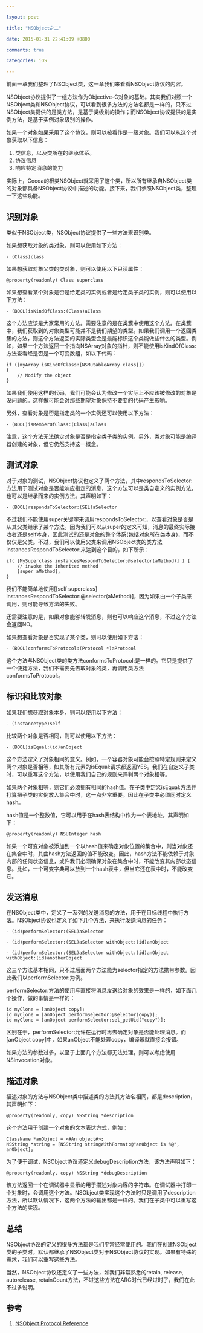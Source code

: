 ```yaml
---

layout: post

title: "NSObject之二"

date: 2015-01-31 22:41:09 +0800

comments: true

categories: iOS

---
```


前面一章我们整理了NSObject类，这一章我们来看看NSObject协议的内容。

NSObject协议提供了一组方法作为Objective-C对象的基础。其实我们对照一个NSObject类和NSObject协议，可以看到很多方法的方法名都是一样的，只不过NSObject类提供的是类方法，是基于类级别的操作；而NSObject协议提供的是实例方法，是基于实例对象级别的操作。

如果一个对象如果采用了这个协议，则可以被看作是一级对象。我们可以从这个对象获取以下信息：

1. 类信息，以及类所在的继承体系。
2. 协议信息
3. 响应特定消息的能力

实际上，Cocoa的根类NSObject就采用了这个类，所以所有继承自NSObject类的对象都具备NSObject协议中描述的功能。接下来，我们参照NSObject类，整理一下这些功能。

## 识别对象

类似于NSObject类，NSObject协议提供了一些方法来识别类。 

如果想获取对象的类对象，则可以使用如下方法：

	- (Class)class
	
如果想获取对象父类的类对象，则可以使用以下只读属性：
	
	@property(readonly) Class superclass
	
如果想查看某个对象是否是给定类的实例或者是给定类子类的实例，则可以使用以下方法：

	- (BOOL)isKindOfClass:(Class)aClass
	
这个方法应该是大家常用的方法。需要注意的是在类簇中使用这个方法。在类簇中，我们获取到的对象类型可能并不是我们期望的类型。如果我们调用一个返回类簇的方法，则这个方法返回的实际类型会是最能标识这个类能做些什么的类型。例如，如果一个方法返回一个指向NSArray对象的指针，则不能使用isKindOfClass:方法查看经是否是一个可变数组，如以下代码：

	if ([myArray isKindOfClass:[NSMutableArray class]])
	{
	    // Modify the object
	}
	
如果我们使用这样的代码，我们可能会认为修改一个实际上不应该被修改的对象是没问题的。这样做可能会对那些期望对象保持不要变的代码产生影响。

另外，查看对象是否是指定类的一个实例还可以使用以下方法：

	- (BOOL)isMemberOfClass:(Class)aClass
	
注意，这个方法无法确定对象是否是指定类子类的实例。另外，类对象可能是编译器创建的对象，但它仍然支持这一概念。

## 测试对象

对于对象的测试，NSObject协议也定义了两个方法，其中respondsToSelector:方法用于测试对象是否能响应指定的消息，这个方法可以是类自定义的实例方法，也可以是继承而来的实例方法。其声明如下：

	- (BOOL)respondsToSelector:(SEL)aSelector

不过我们不能使用super关键字来调用respondsToSelector:，以查看对象是否是从其父类继承了某个方法。因为我们可以从super的定义可知，消息的最终实际接收者还是self本身，因此测试的还是对象的整个体系(包括对象所在类本身)，而不仅仅是父类。不过，我们可以使用父类来调用NSObject类的类方法instancesRespondToSelector:来达到这个目的，如下所示：

	if( [MySuperclass instancesRespondToSelector:@selector(aMethod)] ) {
	    // invoke the inherited method
	    [super aMethod];
	}

我们不能简单地使用[[self superclass] instancesRespondToSelector:@selector(aMethod)]，因为如果由一个子类来调用，则可能导致方法的失败。

还需要注意的是，如果对象能够转发消息，则也可以响应这个消息，不过这个方法会返回NO。

如果想查看对象是否实现了某个类，则可以使用如下方法：

	- (BOOL)conformsToProtocol:(Protocol *)aProtocol

这个方法与NSObject类的类方法conformsToProtocol:是一样的。它只是提供了一个便捷方法，我们不需要先去取对象的类，再调用类方法conformsToProtocol:。

## 标识和比较对象

如果我们想获取对象本身，则可以使用以下方法：

	- (instancetype)self
	
比较两个对象是否相同，则可以使用以下方法：

	- (BOOL)isEqual:(id)anObject
	
这个方法定义了对象相同的意义。例如，一个容器对象可能会按照特定规则来定义两个对象是否相等，如其所有元素的isEqual:请求都返回YES。我们在自定义子类时，可以重写这个方法，以使用我们自己的规则来评判两个对象相等。

如果两个对象相等，则它们必须拥有相同的hash值。在子类中定义isEqual:方法并打算把子类的实例放入集合中时，这一点非常重要。因此在子类中必须同时定义hash。

hash值是一个整数值，它可以用于在hash表结构中作为一个表地址。其声明如下：

	@property(readonly) NSUInteger hash

如果一个可变对象被添加到一个以hash值来确定对象位置的集合中，则当对象还在集合中时，其由hash方法返回的值不能改变。因此，hash方法不能依赖于对象内部的任何状态信息，或许我们必须确保对象在集合中时，不能改变其内部状态信息。比如，一个可变字典可以放到一个hash表中，但当它还在表中时，不能改变它。

## 发送消息

在NSObject类中，定义了一系列的发送消息的方法，用于在目标线程中执行方法。NSObject协议也定义了如下几个方法，来执行发送消息的任务：

	- (id)performSelector:(SEL)aSelector
	
	- (id)performSelector:(SEL)aSelector withObject:(id)anObject
	
	- (id)performSelector:(SEL)aSelector withObject:(id)anObject withObject:(id)anotherObject

这三个方法基本相同，只不过后面两个方法能为selector指定的方法携带参数。因此我们以performSelector:为例。

performSelector:方法的使用与直接将消息发送给对象的效果是一样的，如下面几个操作，做的事情是一样的：

	id myClone = [anObject copy];
	id myClone = [anObject performSelector:@selector(copy)];
	id myClone = [anObject performSelector:sel_getUid("copy")];

区别在于，performSelector:允许在运行时再去确定对象是否能处理消息。而[anObject copy]中，如果anObject不能处理copy，编译器就直接会报错。

如果方法的参数过多，以至于上面几个方法都无法处理，则可以考虑使用NSInvocation对象。

## 描述对象

描述对象的方法与NSObject类中描述类的方法其方法名相同，都是description，其声明如下：

	@property(readonly, copy) NSString *description
	
这个方法用于创建一个对象的文本表达方式，例如：

	ClassName *anObject = <#An object#>;
	NSString *string = [NSString stringWithFormat:@"anObject is %@", anObject];

为了便于调试，NSObject协议还定义debugDescription方法，该方法声明如下：

	@property(readonly, copy) NSString *debugDescription

该方法返回一个在调试器中显示的用于描述对象内容的字符串。在调试器中打印一个对象时，会调用这个方法。NSObject类实现这个方法时只是调用了description方法，所以默认情况下，这两个方法的输出都是一样的。我们在子类中可以重写这个方法的实现。

## 总结

NSObject协议的定义的很多方法都是我们平常经常使用的。我们在创建NSObject类的子类时，默认都继承了NSObject类对于NSObject协议的实现。如果有特殊的需求，我们可以重写这些方法。

当然，NSObject协议还定义了一些方法，如我们非常熟悉的retain, release, autorelease, retainCount方法，不过这些方法在ARC时代已经过时了，我们在此不过多说明。

## 参考

1. [NSObject Protocol Reference](https://developer.apple.com/library/ios/documentation/Cocoa/Reference/Foundation/Protocols/NSObject_Protocol/index.html)